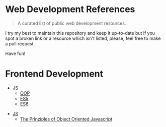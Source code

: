 # Web Development References


> A curated list of public web development resources.

I try my best to maintain this repository and keep it up-to-date but if you spot a broken link or a resource which isn't listed, please, feel free to make a pull request.

Have fun!

# Frontend Development

* [JS](#javascript)
  * [OOP](#object-oriented-javascript)
  * [ES5](#ECMAScript5)
  * [ES6](#ECMAScript6)


+ [JS](#javascript)
    + [The Prinziples of Object Oriented Javascript](file:///Users/daniel.hauchler/Desktop/The-Principles-of-Object-Oriented-JavaScript.pdf)
